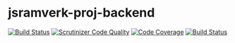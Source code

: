 # jsramverk-proj-backend
[![Build Status](https://travis-ci.org/pererselena/jsramverk-proj-backend.svg?branch=master)](https://travis-ci.org/pererselena/jsramverk-proj-backend)
[![Scrutinizer Code Quality](https://scrutinizer-ci.com/g/pererselena/jsramverk-proj-backend/badges/quality-score.png?b=master)](https://scrutinizer-ci.com/g/pererselena/jsramverk-proj-backend/?branch=master)
[![Code Coverage](https://scrutinizer-ci.com/g/pererselena/jsramverk-proj-backend/badges/coverage.png?b=master)](https://scrutinizer-ci.com/g/pererselena/jsramverk-proj-backend/?branch=master)
[![Build Status](https://scrutinizer-ci.com/g/pererselena/jsramverk-proj-backend/badges/build.png?b=master)](https://scrutinizer-ci.com/g/pererselena/jsramverk-proj-backend/build-status/master)